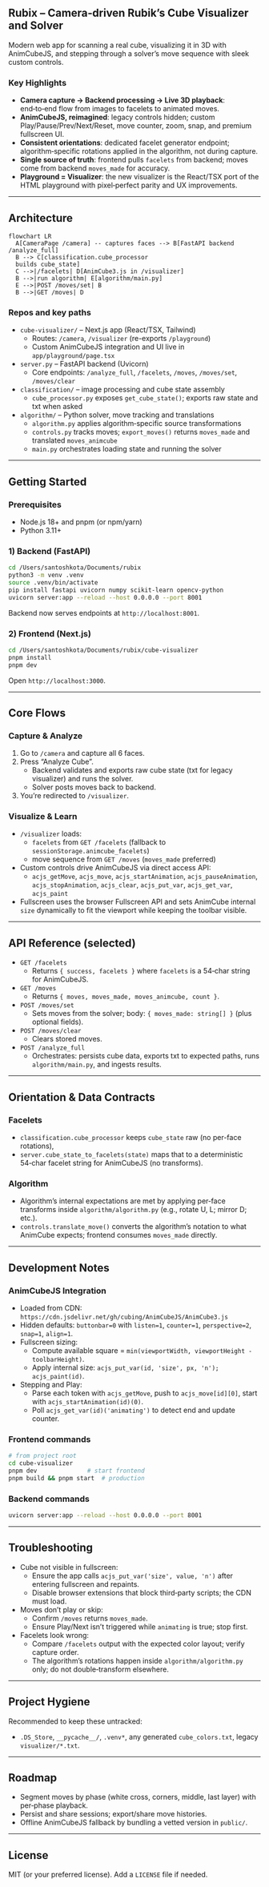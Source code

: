 ## Rubix – Camera‑driven Rubik’s Cube Visualizer and Solver

Modern web app for scanning a real cube, visualizing it in 3D with AnimCubeJS, and stepping through a solver’s move sequence with sleek custom controls.

### Key Highlights
- **Camera capture → Backend processing → Live 3D playback**: end‑to‑end flow from images to facelets to animated moves.
- **AnimCubeJS, reimagined**: legacy controls hidden; custom Play/Pause/Prev/Next/Reset, move counter, zoom, snap, and premium fullscreen UI.
- **Consistent orientations**: dedicated facelet generator endpoint; algorithm‑specific rotations applied in the algorithm, not during capture.
- **Single source of truth**: frontend pulls `facelets` from backend; moves come from backend `moves_made` for accuracy.
- **Playground = Visualizer**: the new visualizer is the React/TSX port of the HTML playground with pixel‑perfect parity and UX improvements.

---

## Architecture

```mermaid
flowchart LR
  A[CameraPage /camera] -- captures faces --> B[FastAPI backend /analyze_full]
  B --> C[classification.cube_processor
  builds cube_state]
  C -->|/facelets| D[AnimCube3.js in /visualizer]
  B -->|run algorithm| E[algorithm/main.py]
  E -->|POST /moves/set| B
  B -->|GET /moves| D
```

### Repos and key paths
- `cube-visualizer/` – Next.js app (React/TSX, Tailwind)
  - Routes: `/camera`, `/visualizer` (re-exports `/playground`)
  - Custom AnimCubeJS integration and UI live in `app/playground/page.tsx`
- `server.py` – FastAPI backend (Uvicorn)
  - Core endpoints: `/analyze_full`, `/facelets`, `/moves`, `/moves/set`, `/moves/clear`
- `classification/` – image processing and cube state assembly
  - `cube_processor.py` exposes `get_cube_state()`; exports raw state and txt when asked
- `algorithm/` – Python solver, move tracking and translations
  - `algorithm.py` applies algorithm‑specific source transformations
  - `controls.py` tracks moves; `export_moves()` returns `moves_made` and translated `moves_animcube`
  - `main.py` orchestrates loading state and running the solver

---

## Getting Started

### Prerequisites
- Node.js 18+ and pnpm (or npm/yarn)
- Python 3.11+

### 1) Backend (FastAPI)
```bash
cd /Users/santoshkota/Documents/rubix
python3 -m venv .venv
source .venv/bin/activate
pip install fastapi uvicorn numpy scikit-learn opencv-python
uvicorn server:app --reload --host 0.0.0.0 --port 8001
```

Backend now serves endpoints at `http://localhost:8001`.

### 2) Frontend (Next.js)
```bash
cd /Users/santoshkota/Documents/rubix/cube-visualizer
pnpm install
pnpm dev
```

Open `http://localhost:3000`.

---

## Core Flows

### Capture & Analyze
1. Go to `/camera` and capture all 6 faces.
2. Press “Analyze Cube”.
   - Backend validates and exports raw cube state (txt for legacy visualizer) and runs the solver.
   - Solver posts moves back to backend.
3. You’re redirected to `/visualizer`.

### Visualize & Learn
- `/visualizer` loads:
  - `facelets` from `GET /facelets` (fallback to `sessionStorage.animcube_facelets`)
  - move sequence from `GET /moves` (`moves_made` preferred)
- Custom controls drive AnimCubeJS via direct access API:
  - `acjs_getMove`, `acjs_move`, `acjs_startAnimation`, `acjs_pauseAnimation`, `acjs_stopAnimation`, `acjs_clear`, `acjs_put_var`, `acjs_get_var`, `acjs_paint`
- Fullscreen uses the browser Fullscreen API and sets AnimCube internal `size` dynamically to fit the viewport while keeping the toolbar visible.

---

## API Reference (selected)

- `GET /facelets`
  - Returns `{ success, facelets }` where `facelets` is a 54‑char string for AnimCubeJS.
- `GET /moves`
  - Returns `{ moves, moves_made, moves_animcube, count }`.
- `POST /moves/set`
  - Sets moves from the solver; body: `{ moves_made: string[] }` (plus optional fields).
- `POST /moves/clear`
  - Clears stored moves.
- `POST /analyze_full`
  - Orchestrates: persists cube data, exports txt to expected paths, runs `algorithm/main.py`, and ingests results.

---

## Orientation & Data Contracts

### Facelets
- `classification.cube_processor` keeps `cube_state` raw (no per-face rotations),
- `server.cube_state_to_facelets(state)` maps that to a deterministic 54‑char facelet string for AnimCubeJS (no transforms).

### Algorithm
- Algorithm’s internal expectations are met by applying per‑face transforms inside `algorithm/algorithm.py` (e.g., rotate U, L; mirror D; etc.).
- `controls.translate_move()` converts the algorithm’s notation to what AnimCube expects; frontend consumes `moves_made` directly.

---

## Development Notes

### AnimCubeJS Integration
- Loaded from CDN: `https://cdn.jsdelivr.net/gh/cubing/AnimCubeJS/AnimCube3.js`
- Hidden defaults: `buttonbar=0` with `listen=1`, `counter=1`, `perspective=2`, `snap=1`, `align=1`.
- Fullscreen sizing:
  - Compute available square = `min(viewportWidth, viewportHeight - toolbarHeight)`.
  - Apply internal size: `acjs_put_var(id, 'size', px, 'n'); acjs_paint(id)`.
- Stepping and Play:
  - Parse each token with `acjs_getMove`, push to `acjs_move[id][0]`, start with `acjs_startAnimation(id)(0)`.
  - Poll `acjs_get_var(id)('animating')` to detect end and update counter.

### Frontend commands
```bash
# from project root
cd cube-visualizer
pnpm dev              # start frontend
pnpm build && pnpm start  # production
```

### Backend commands
```bash
uvicorn server:app --reload --host 0.0.0.0 --port 8001
```

---

## Troubleshooting
- Cube not visible in fullscreen:
  - Ensure the app calls `acjs_put_var('size', value, 'n')` after entering fullscreen and repaints.
  - Disable browser extensions that block third‑party scripts; the CDN must load.
- Moves don’t play or skip:
  - Confirm `/moves` returns `moves_made`.
  - Ensure Play/Next isn’t triggered while `animating` is true; stop first.
- Facelets look wrong:
  - Compare `/facelets` output with the expected color layout; verify capture order.
  - The algorithm’s rotations happen inside `algorithm/algorithm.py` only; do not double‑transform elsewhere.

---

## Project Hygiene

Recommended to keep these untracked:
- `.DS_Store`, `__pycache__/`, `.venv*`, any generated `cube_colors.txt`, legacy `visualizer/*.txt`.

---

## Roadmap
- Segment moves by phase (white cross, corners, middle, last layer) with per‑phase playback.
- Persist and share sessions; export/share move histories.
- Offline AnimCubeJS fallback by bundling a vetted version in `public/`.

---

## License
MIT (or your preferred license). Add a `LICENSE` file if needed.


